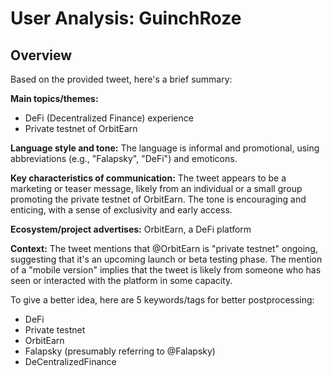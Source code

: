 # User Analysis: GuinchRoze

## Overview

Based on the provided tweet, here's a brief summary:

**Main topics/themes:**

* DeFi (Decentralized Finance) experience
* Private testnet of OrbitEarn

**Language style and tone:** 
The language is informal and promotional, using abbreviations (e.g., "Falapsky", "DeFi") and emoticons.

**Key characteristics of communication:**
The tweet appears to be a marketing or teaser message, likely from an individual or a small group promoting the private testnet of OrbitEarn. The tone is encouraging and enticing, with a sense of exclusivity and early access.

**Ecosystem/project advertises:** 
OrbitEarn, a DeFi platform

**Context:**
The tweet mentions that @OrbitEarn is "private testnet" ongoing, suggesting that it's an upcoming launch or beta testing phase. The mention of a "mobile version" implies that the tweet is likely from someone who has seen or interacted with the platform in some capacity.

To give a better idea, here are 5 keywords/tags for better postprocessing:

* DeFi
* Private testnet
* OrbitEarn
* Falapsky (presumably referring to @Falapsky)
* DeCentralizedFinance